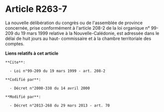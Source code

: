 # Article R263-7

La nouvelle délibération du congrès ou de l'assemblée de province concernée, prise conformément à l'article 208-2 de la loi
organique n° 99-209 du 19 mars 1999 relative à la Nouvelle-Calédonie, est adressée dans le délai de huit jours au haut-
commissaire et à la chambre territoriale des comptes.

**Liens relatifs à cet article**

	**Cite**:

	  - Loi n°99-209 du 19 mars 1999 - art. 208-2

	**Codifié par**:

	  - Décret n°2000-338 du 14 avril 2000

	**Modifié par**:

	  - Décret n°2013-268 du 29 mars 2013 - art. 70
